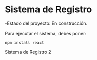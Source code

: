 <h1> Sistema de Registro</h1>

-Estado del proyecto: En construcción.

Para ejecutar el sistema, debes poner:

```npm install react``` 

Sistema de Registro 2 
